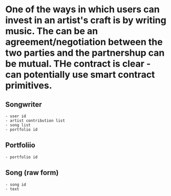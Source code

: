 # One of the ways in which users can invest in an artist's craft is by writing music. The can be an agreement/negotiation between the two parties and the partnershup can be mutual. THe contract is clear - can potentially use smart contract primitives.

## Songwriter
    - user id
    - artist contribution list
    - song list
    - portfolio id

## Portfoliio
    - portfolio id

## Song (raw form)
    - song id
    - text

